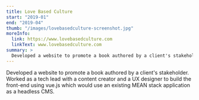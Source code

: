 ```yaml
---
title: Love Based Culture
start: "2019-01"
end: "2019-04"
thumb: "/images/lovebasedculture-screenshot.jpg"
moreInfo:
  link: https://www.lovebasedculture.com
  linkText: www.lovebasedculture.com
summary: >
  Developed a website to promote a book authored by a client's stakeholder.
---
```


Developed a website to promote a book authored by a client's stakeholder.
Worked as a tech lead with a content creator and a UX designer to build the
front-end using vue.js which would use an existing MEAN stack application as a
headless CMS.
